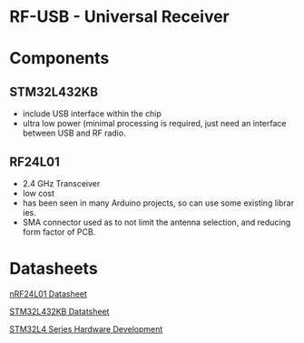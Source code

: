 # RF-USB - Universal Receiver

# Components

## STM32L432KB
- include USB interface within the chip
- ultra low power (minimal processing is required, just need an interface
 between USB and RF radio. 

## RF24L01
- 2.4 GHz Transceiver
- low cost 
- has been seen in many Arduino projects, so can use some existing librar
ies.
- SMA connector used as to not limit the antenna selection, and reducing
form factor of PCB. 


# Datasheets

[nRF24L01 Datasheet](https://www.mouser.com/datasheet/2/297/nRF24L01_Product_Specification_v2_0-9199.pdf)

[STM32L432KB Datatsheet](https://www.st.com/resource/en/datasheet/stm32l432kc.pdf)

[STM32L4 Series Hardware Development](https://www.st.com/resource/en/application_note/dm00125306-getting-started-with-stm32l4-series-and-stm32l4-series-hardware-development-stmicroelectronics.pdf)